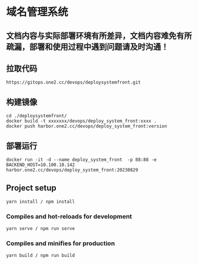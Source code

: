 # 域名管理系统
## 文档内容与实际部署环境有所差异，文档内容难免有所疏漏，部署和使用过程中遇到问题请及时沟通！
## 拉取代码
```angular2html
https://gitops.one2.cc/devops/deploysystemfront.git
```


## 构建镜像
```angular2html
cd ./deploysystemfront/
docker build -t xxxxxxx/devops/deploy_system_front:xxxx .
docker push harbor.one2.cc/devops/deploy_system_front:version
```

## 部署运行
```angular2html
docker run -it -d --name deploy_system_front  -p 88:88 -e BACKEND_HOST=10.100.10.142 harbor.one2.cc/devops/deploy_system_front:20230829
```

## Project setup
```
yarn install / npm install
```

### Compiles and hot-reloads for development
```
yarn serve / npm run serve
```

### Compiles and minifies for production
```
yarn build / npm run build
```

